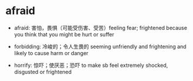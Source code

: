 # afraid

- afraid: 害怕，畏惧（可能受伤害、受苦）feeling fear; frightened because you think that you might be hurt or suffer

- forbidding: 冷峻的；令人生畏的 seeming unfriendly and frightening and likely to cause harm or danger

- horrify: 惊吓；使厌恶；恐吓 to make sb feel extremely shocked, disgusted or frightened

